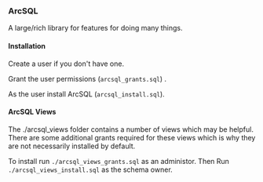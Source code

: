 ### ArcSQL

A large/rich library for features for doing many things.

#### Installation

Create a user if you don't have one. 

Grant the user permissions  (```arcsql_grants.sql```) .

As the user install ArcSQL (```arcsql_install.sql```).

#### ArcSQL Views

The ./arcsql_views folder contains a number of views which may be helpful. There are some additional grants required for these views which is why they are not necessarily installed by default. 

To install run ```./arcsql_views_grants.sql``` as an administor. Then Run ```./arcsql_views_install.sql``` as the schema owner.